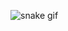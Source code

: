 ![snake gif](https://github.com/pedrocasxz0110/python/blob/output/github-contribution-grid-snake.svg)
